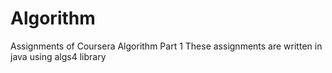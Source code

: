 # Algorithm
Assignments of Coursera Algorithm Part 1
These assignments are written in java using algs4 library
